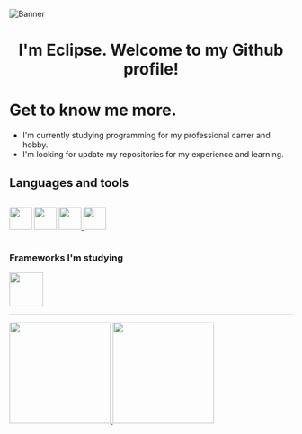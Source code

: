 ![Banner](https://giffiles.alphacoders.com/171/171315.gif)

<h1 align="center">I'm Eclipse. Welcome to my Github profile! </h1>

# Get to know me more.

- I'm currently studying programming for my professional carrer and hobby.
- I'm looking for update my repositories for my experience and learning.

## Languages and tools

<div style="display: inline-block">

  <a href="https://javascript.com" target="_blank"><img style="width: 40px; height: 40px" src="https://cdn.jsdelivr.net/gh/devicons/devicon/icons/javascript/javascript-original.svg" /></a>
  <a href="https://kotlinlang.org/" target="_blank"><img style="width: 40px; height: 40px" src="https://cdn.jsdelivr.net/gh/devicons/devicon/icons/kotlin/kotlin-original.svg" /></a>
<a href="https://developer.mozilla.org/en-US/docs/Web/HTML" target="_blank"><img style="width: 40px; height: 40px" src="https://cdn.jsdelivr.net/gh/devicons/devicon/icons/html5/html5-original.svg" />
</a>
<a href="https://developer.mozilla.org/en-US/docs/Web/CSS" target="_blank"><img style="width: 40px; height: 40px" src="https://cdn.jsdelivr.net/gh/devicons/devicon/icons/css3/css3-original.svg" />
</a>

</div>

### Frameworks I'm studying

<div style="display: inline-block">
  <a href="https://developer.android.com/?hl=pt-br"><img style="width: 60px; height: 60px" src="https://cdn.jsdelivr.net/gh/devicons/devicon/icons/android/android-original.svg"></a>
</div>


---------------------------------------------------------------------------------------------

<div>
<div>
<a href="https://github.com/EclipseBSD">
<img height="180em" src="https://github-readme-stats.vercel.app/api/top-langs/?username=EclipseBSD&layout=compact&langs_count=7&theme=dracula"/>
<img height="180em" src="https://github-readme-stats.vercel.app/api?username=EclipseBSD&show_icons=true&theme=dracula&include_all_commits=true&count_private=true"/>
</div>
</div>



